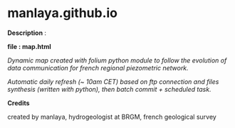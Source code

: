 # manlaya.github.io

__Description__ :

**file : map.html** 

*Dynamic map created with folium python module to follow the evolution of data communication for french regional piezometric network.*

*Automatic daily refresh (~ 10am CET) based on ftp connection and files synthesis (written with python), then batch commit + scheduled task.*


**Credits**

created by manlaya, hydrogeologist at BRGM, french geological survey
